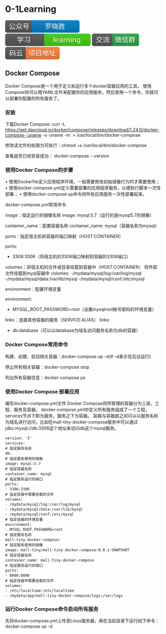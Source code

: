 # 0-1Learning

![alt text](../static/common/svg/luoxiaosheng.svg "公众号")
![alt text](../static/common/svg/luoxiaosheng_learning.svg "学习")
![alt text](../static/common/svg/luoxiaosheng_wechat.svg "微信")
![alt text](../static/common/svg/luoxiaosheng_gitee.svg "码云")

## Docker Compose
Docker Compose是一个用于定义和运行多个docker容器应用的工具。
使用Compose你可以用YAML文件来配置你的应用服务，然后使用一个命令，你就可以部署你配置的所有服务了。

### 安装
下载Docker Compose:
curl -L https://get.daocloud.io/docker/compose/releases/download/1.24.0/docker-compose-`uname -s`-`uname -m` > /usr/local/bin/docker-compose

修改该文件的权限为可执行：chmod +x /usr/local/bin/docker-compose

查看是否已经安装成功：
docker-compose --version

### 使用Docker Compose的步骤
• 使用Dockerfile定义应用程序环境，一般需要修改初始镜像行为时才需要使用；
• 使用docker-compose.yml定义需要部署的应用程序服务，以便执行脚本一次性部署；
• 使用docker-compose up命令将所有应用服务一次性部署起来。

docker-compose.yml常用命令

image：指定运行的镜像名称
image: mysql:5.7（运行的是mysql5.7的镜像）

container_name：配置容器名称
container_name: mysql（容器名称为mysql）

ports：指定宿主机和容器的端口映射（HOST:CONTAINER）

ports:
  - 3306:3306（将宿主机的3306端口映射到容器的3306端口）

volumes：将宿主机的文件或目录挂载到容器中（HOST:CONTAINER）
将外部文件挂载到myql容器中
volumes:
  -/mydata/mysql/log:/var/log/mysql
  -/mydata/mysql/data:/var/lib/mysql
  -/mydata/mysql/conf:/etc/mysql

environment：配置环境变量

environment:
  - MYSQL_ROOT_PASSWORD=root（设置mysqlroot帐号密码的环境变量）

links：连接其他容器的服务（SERVICE:ALIAS）
links:
  - db:database（可以以database为域名访问服务名称为db的容器）
  
### Docker Compose常用命令
构建、创建、启动相关容器：docker-compose up -d(# -d表示在后台运行)

停止所有相关容器：docker-compose stop

列出所有容器信息：docker-compose ps

### 使用Docker Compose 部署应用
编写docker-compose.yml文件
Docker Compose将所管理的容器分为三层，工程、服务及容器。
docker-compose.yml中定义所有服务组成了一个工程，services节点下即为服务，服务之下为容器。
容器与容器直之间可以以服务名称为域名进行访问，比如在mall-tiny-docker-compose服务中可以通过jdbc:mysql://db:3306这个地址来访问db这个mysql服务。

````
version: '3'
services:
# 指定服务名称
db:
# 指定服务使用的镜像
image: mysql:5.7
# 指定容器名称
container_name: mysql
# 指定服务运行的端口
ports:
- 3306:3306
# 指定容器中需要挂载的文件
volumes:
- /mydata/mysql/log:/var/log/mysql
- /mydata/mysql/data:/var/lib/mysql
- /mydata/mysql/conf:/etc/mysql
# 指定容器的环境变量
environment:
- MYSQL_ROOT_PASSWORD=root
# 指定服务名称
mall-tiny-docker-compose:
# 指定服务使用的镜像
image: mall-tiny/mall-tiny-docker-compose:0.0.1-SNAPSHOT
# 指定容器名称
container_name: mall-tiny-docker-compose
# 指定服务运行的端口
ports:
- 8080:8080
# 指定容器中需要挂载的文件
volumes:
- /etc/localtime:/etc/localtime
- /mydata/app/mall-tiny-docker-compose/logs:/var/logs
````

### 运行Docker Compose命令启动所有服务
先将docker-compose.yml上传至Linux服务器，再在当前目录下运行如下命令：
docker-compose up -d